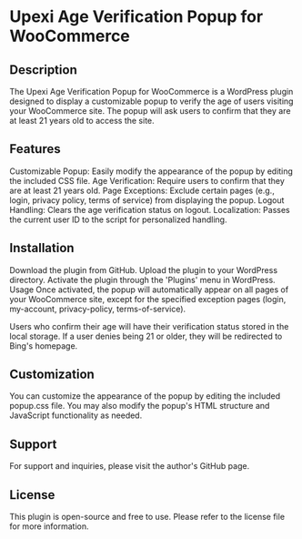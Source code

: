 # Upexi Age Verification Popup for WooCommerce
## Description
The Upexi Age Verification Popup for WooCommerce is a WordPress plugin designed to display a customizable popup to verify the age of users visiting your WooCommerce site. The popup will ask users to confirm that they are at least 21 years old to access the site.

## Features
Customizable Popup: Easily modify the appearance of the popup by editing the included CSS file.
Age Verification: Require users to confirm that they are at least 21 years old.
Page Exceptions: Exclude certain pages (e.g., login, privacy policy, terms of service) from displaying the popup.
Logout Handling: Clears the age verification status on logout.
Localization: Passes the current user ID to the script for personalized handling.

## Installation
Download the plugin from GitHub.
Upload the plugin to your WordPress directory.
Activate the plugin through the 'Plugins' menu in WordPress.
Usage
Once activated, the popup will automatically appear on all pages of your WooCommerce site, except for the specified exception pages (login, my-account, privacy-policy, terms-of-service).

Users who confirm their age will have their verification status stored in the local storage. If a user denies being 21 or older, they will be redirected to Bing's homepage.

## Customization
You can customize the appearance of the popup by editing the included popup.css file. You may also modify the popup's HTML structure and JavaScript functionality as needed.

## Support
For support and inquiries, please visit the author's GitHub page.

## License
This plugin is open-source and free to use. Please refer to the license file for more information.